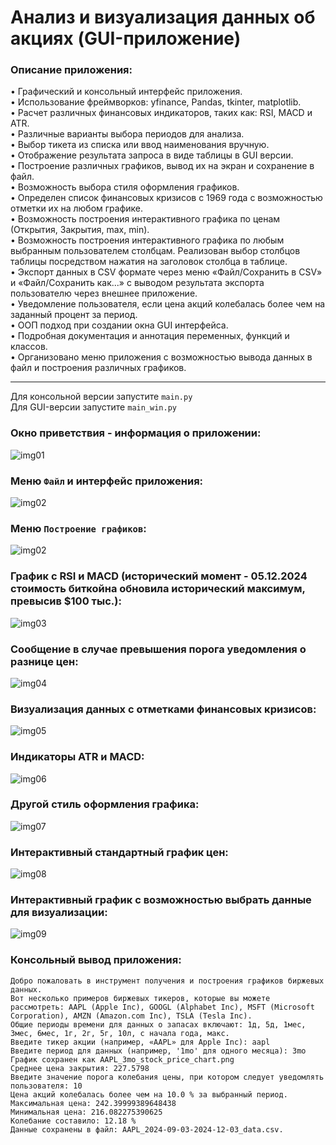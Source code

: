 # Анализ и визуализация данных об акциях (GUI-приложение)

### Описание приложения:

• Графический и консольный интерфейс приложения.  
• Использование фреймворков: yfinance, Pandas, tkinter, matplotlib.  
• Расчет различных финансовых индикаторов, таких как: RSI, MACD и ATR.  
• Различные варианты выбора периодов для анализа.  
• Выбор тикета из списка или ввод наименования вручную.  
• Отображение результата запроса в виде таблицы в GUI версии.  
• Построение различных графиков, вывод их на экран и сохранение в файл.  
• Возможность выбора стиля оформления графиков.  
• Определен список финансовых кризисов с 1969 года с возможностью отметки их на любом графике.  
• Возможность построения интерактивного графика по ценам (Открытия, Закрытия, max, min).  
• Возможность построения интерактивного графика по любым выбранным пользователем столбцам. Реализован выбор столбцов таблицы посредством нажатия на заголовок столбца в таблице.  
• Экспорт данных в CSV формате через меню «Файл/Сохранить в CSV» и «Файл/Сохранить как...» с выводом результата экспорта пользователю через внешнее приложение.  
• Уведомление пользователя, если цена акций колебалась более чем на заданный процент за период.  
• ООП подход при создании окна GUI интерфейса.  
• Подробная документация и аннотация переменных, функций и классов.  
• Организовано меню приложения с возможностью вывода данных в файл и построения различных графиков.  

---

Для консольной версии запустите `main.py`  
Для GUI-версии запустите `main_win.py`  

### Окно приветствия - информация о приложении:
![img01](https://github.com/Topotun77/stock_data_analysis/blob/master/ScreenShots/n001.jpg?raw=true)
### Меню `Файл` и интерфейс приложения:
![img02](https://github.com/Topotun77/stock_data_analysis/blob/master/ScreenShots/n005.jpg?raw=true)
### Меню `Построение графиков`:
![img02](https://github.com/Topotun77/stock_data_analysis/blob/master/ScreenShots/n010.jpg?raw=true)
### График с RSI и MACD (исторический момент - 05.12.2024 стоимость биткойна обновила исторический максимум, превысив $100 тыс.):
![img03](https://github.com/Topotun77/stock_data_analysis/blob/master/ScreenShots/n006.jpg?raw=true)
### Сообщение в случае превышения порога уведомления о разнице цен:
![img04](https://github.com/Topotun77/stock_data_analysis/blob/master/ScreenShots/n004.jpg?raw=true)
### Визуализация данных с отметками финансовых кризисов:
![img05](https://github.com/Topotun77/stock_data_analysis/blob/master/ScreenShots/n007.jpg?raw=true)
### Индикаторы ATR и MACD:
![img06](https://github.com/Topotun77/stock_data_analysis/blob/master/ScreenShots/n008.jpg?raw=true)
### Другой стиль оформления графика:
![img07](https://github.com/Topotun77/stock_data_analysis/blob/master/ScreenShots/n009.jpg?raw=true)
### Интерактивный стандартный график цен:
![img08](https://github.com/Topotun77/stock_data_analysis/blob/master/ScreenShots/n012.jpg?raw=true)
### Интерактивный график с возможностью выбрать данные для визуализации:
![img09](https://github.com/Topotun77/stock_data_analysis/blob/master/ScreenShots/n011.jpg?raw=true)

### Консольный вывод приложения:
```
Добро пожаловать в инструмент получения и построения графиков биржевых данных.
Вот несколько примеров биржевых тикеров, которые вы можете рассмотреть: AAPL (Apple Inc), GOOGL (Alphabet Inc), MSFT (Microsoft Corporation), AMZN (Amazon.com Inc), TSLA (Tesla Inc).
Общие периоды времени для данных о запасах включают: 1д, 5д, 1мес, 3мес, 6мес, 1г, 2г, 5г, 10л, с начала года, макс.
Введите тикер акции (например, «AAPL» для Apple Inc): aapl
Введите период для данных (например, '1mo' для одного месяца): 3mo
График сохранен как AAPL_3mo_stock_price_chart.png
Среднее цена закрытия: 227.5798
Введите значение порога колебания цены, при котором следует уведомлять пользователя: 10
Цена акций колебалась более чем на 10.0 % за выбранный период.
Максимальная цена: 242.39999389648438
Минимальная цена: 216.082275390625
Колебание составило: 12.18 %
Данные сохранены в файл: AAPL_2024-09-03-2024-12-03_data.csv.
```